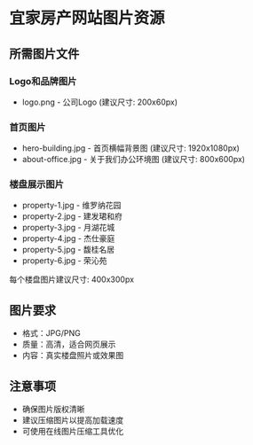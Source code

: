 # 宜家房产网站图片资源

## 所需图片文件

### Logo和品牌图片
- logo.png - 公司Logo (建议尺寸: 200x60px)

### 首页图片
- hero-building.jpg - 首页横幅背景图 (建议尺寸: 1920x1080px)
- about-office.jpg - 关于我们办公环境图 (建议尺寸: 800x600px)

### 楼盘展示图片
- property-1.jpg - 维罗纳花园
- property-2.jpg - 建发珺和府  
- property-3.jpg - 月湖花城
- property-4.jpg - 杰仕豪庭
- property-5.jpg - 馥桂名居
- property-6.jpg - 荣沁苑

每个楼盘图片建议尺寸: 400x300px

## 图片要求
- 格式：JPG/PNG
- 质量：高清，适合网页展示
- 内容：真实楼盘照片或效果图

## 注意事项
- 确保图片版权清晰
- 建议压缩图片以提高加载速度
- 可使用在线图片压缩工具优化
